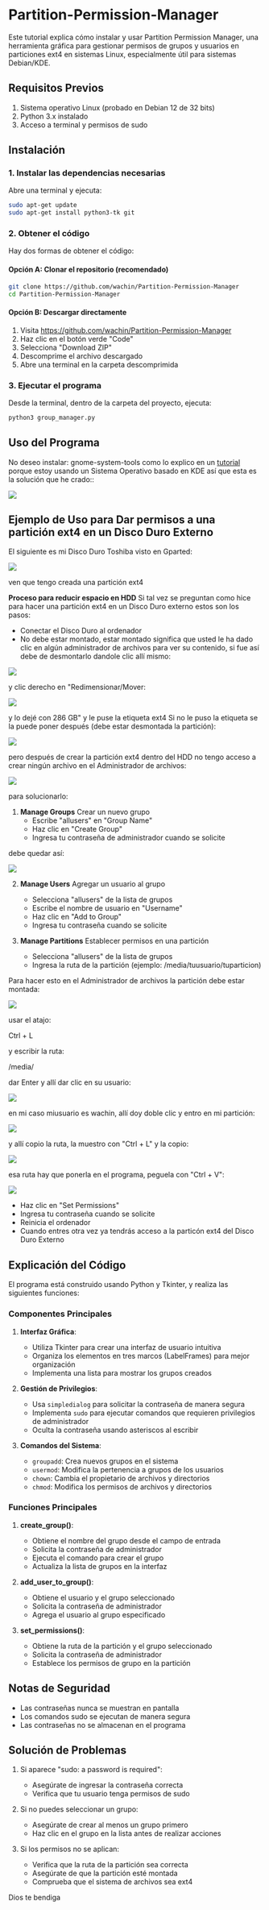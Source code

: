 # Partition-Permission-Manager

Este tutorial explica cómo instalar y usar Partition Permission Manager, una herramienta gráfica para gestionar permisos de grupos y usuarios en particiones ext4 en sistemas Linux, especialmente útil para sistemas Debian/KDE.

## Requisitos Previos

1. Sistema operativo Linux (probado en Debian 12 de 32 bits)
2. Python 3.x instalado
3. Acceso a terminal y permisos de sudo

## Instalación

### 1. Instalar las dependencias necesarias

Abre una terminal y ejecuta:
```bash
sudo apt-get update
sudo apt-get install python3-tk git
```

### 2. Obtener el código

Hay dos formas de obtener el código:

#### Opción A: Clonar el repositorio (recomendado)
```bash
git clone https://github.com/wachin/Partition-Permission-Manager
cd Partition-Permission-Manager
```

#### Opción B: Descargar directamente
1. Visita https://github.com/wachin/Partition-Permission-Manager
2. Haz clic en el botón verde "Code"
3. Selecciona "Download ZIP"
4. Descomprime el archivo descargado
5. Abre una terminal en la carpeta descomprimida

### 3. Ejecutar el programa

Desde la terminal, dentro de la carpeta del proyecto, ejecuta:
```bash
python3 group_manager.py
```

## Uso del Programa

No deseo instalar: gnome-system-tools como lo explico en un [tutorial](https://facilitarelsoftwarelibre.blogspot.com/2022/09/como-dar-acceso-una-particion-para.html) porque estoy usando un Sistema Operativo basado en KDE así que esta es la solución que he crado::

![](vx_images/164962322289383.png)


## Ejemplo de Uso para Dar permisos a una partición ext4 en un Disco Duro Externo

El siguiente es mi Disco Duro Toshiba visto en Gparted:

![](vx_images/417371513289384-Toshiba-HDD.webp)

ven que tengo creada una partición ext4

**Proceso para reducir espacio en HDD**
Si tal vez se preguntan como hice para hacer una partición ext4 en un Disco Duro externo estos son los pasos:
- Conectar el Disco Duro al ordenador
- No debe estar montado, estar montado significa que usted le ha dado clic en algún administrador de archivos para ver su contenido, si fue así debe de desmontarlo dandole clic allí mismo:

![](vx_images/124215495846907.webp)

y clic derecho en "Redimensionar/Mover:

![](vx_images/203036804635999.webp)

y lo dejé con 286 GB" y le puse la etiqueta ext4
Si no le puso la etiqueta se la puede poner después (debe estar desmontada la partición):
 
![](vx_images/133581928961750.webp)

pero después de crear la partición ext4 dentro del HDD no tengo acceso a crear ningún archivo en el Administrador de archivos:

![](vx_images/183112492910154.webp)

para solucionarlo:

1. **Manage Groups** Crear un nuevo grupo
   - Escribe "allusers" en "Group Name"
   - Haz clic en "Create Group"
   - Ingresa tu contraseña de administrador cuando se solicite
   
debe quedar así:

![](vx_images/528020921596796.webp)

2. **Manage Users** Agregar un usuario al grupo
   - Selecciona "allusers" de la lista de grupos
   - Escribe el nombre de usuario en "Username"
   - Haz clic en "Add to Group"
   - Ingresa tu contraseña cuando se solicite

3. **Manage Partitions** Establecer permisos en una partición
   - Selecciona "allusers" de la lista de grupos
   - Ingresa la ruta de la partición (ejemplo: /media/tuusuario/tuparticion)

Para hacer esto en el Administrador de archivos la partición debe estar montada:

![](vx_images/266080295846907.webp)

usar el atajo:

Ctrl + L

y escribir la ruta:

/media/

dar Enter y allí dar clic en su usuario:

![](vx_images/482615812289384.webp)

en mi caso miusuario es wachin, allí doy doble clic y entro en mi partición:

![](vx_images/12842204635999.webp)

y allí copio la ruta, la muestro con "Ctrl + L" y la copio:
 
![](vx_images/56763027961750.webp)

esa ruta hay que ponerla en el programa, peguela con "Ctrl + V":

![](vx_images/364223291910154.webp)

   - Haz clic en "Set Permissions"
   - Ingresa tu contraseña cuando se solicite
   - Reinicia el ordenador
   - Cuando entres otra vez ya tendrás acceso a la particón ext4 del Disco Duro Externo

## Explicación del Código

El programa está construido usando Python y Tkinter, y realiza las siguientes funciones:

### Componentes Principales

1. **Interfaz Gráfica**:
   - Utiliza Tkinter para crear una interfaz de usuario intuitiva
   - Organiza los elementos en tres marcos (LabelFrames) para mejor organización
   - Implementa una lista para mostrar los grupos creados

2. **Gestión de Privilegios**:
   - Usa `simpledialog` para solicitar la contraseña de manera segura
   - Implementa `sudo` para ejecutar comandos que requieren privilegios de administrador
   - Oculta la contraseña usando asteriscos al escribir

3. **Comandos del Sistema**:
   - `groupadd`: Crea nuevos grupos en el sistema
   - `usermod`: Modifica la pertenencia a grupos de los usuarios
   - `chown`: Cambia el propietario de archivos y directorios
   - `chmod`: Modifica los permisos de archivos y directorios

### Funciones Principales

1. **create_group()**:
   - Obtiene el nombre del grupo desde el campo de entrada
   - Solicita la contraseña de administrador
   - Ejecuta el comando para crear el grupo
   - Actualiza la lista de grupos en la interfaz

2. **add_user_to_group()**:
   - Obtiene el usuario y el grupo seleccionado
   - Solicita la contraseña de administrador
   - Agrega el usuario al grupo especificado

3. **set_permissions()**:
   - Obtiene la ruta de la partición y el grupo seleccionado
   - Solicita la contraseña de administrador
   - Establece los permisos de grupo en la partición

## Notas de Seguridad

- Las contraseñas nunca se muestran en pantalla
- Los comandos sudo se ejecutan de manera segura
- Las contraseñas no se almacenan en el programa

## Solución de Problemas

1. Si aparece "sudo: a password is required":
   - Asegúrate de ingresar la contraseña correcta
   - Verifica que tu usuario tenga permisos de sudo

2. Si no puedes seleccionar un grupo:
   - Asegúrate de crear al menos un grupo primero
   - Haz clic en el grupo en la lista antes de realizar acciones

3. Si los permisos no se aplican:
   - Verifica que la ruta de la partición sea correcta
   - Asegúrate de que la partición esté montada
   - Comprueba que el sistema de archivos sea ext4
   
Dios te bendiga
